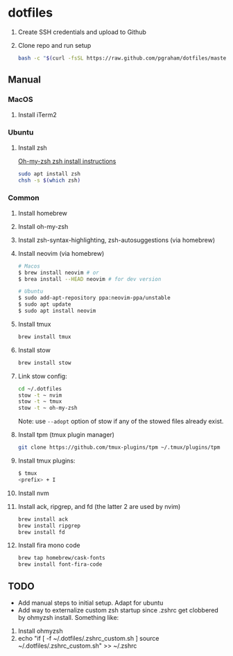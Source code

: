 # dotfiles

1. Create SSH credentials and upload to Github
1. Clone repo and run setup

   ```sh
   bash -c "$(curl -fsSL https://raw.github.com/pgraham/dotfiles/master/bin/dotfiles)"
   ```

## Manual

### MacOS

1. Install iTerm2

### Ubuntu

1. Install zsh

   [Oh-my-zsh zsh install instructions](nvim/.config/nvim/plugin/packer_compiled.lua)

   ```sh
   sudo apt install zsh
   chsh -s $(which zsh)
   ```

### Common

1. Install homebrew
1. Install oh-my-zsh
1. Install zsh-syntax-highlighting, zsh-autosuggestions (via homebrew)
1. Install neovim (via homebrew)

   ```sh
   # Macos
   $ brew install neovim # or
   $ brea install --HEAD neovim # for dev version

   # Ubuntu
   $ sudo add-apt-repository ppa:neovim-ppa/unstable
   $ sudo apt update
   $ sudo apt install neovim
   ```

1. Install tmux

   ```sh
   brew install tmux
   ```

1. Install stow

   ```sh
   brew install stow
   ```

1. Link stow config:

   ```sh
   cd ~/.dotfiles
   stow -t ~ nvim
   stow -t ~ tmux
   stow -t ~ oh-my-zsh
   ```

   Note: use `--adopt` option of stow if any of the stowed files already exist.

1. Install tpm (tmux plugin manager)

   ```sh
   git clone https://github.com/tmux-plugins/tpm ~/.tmux/plugins/tpm
   ```

1. Install tmux plugins:

   ```sh
   $ tmux
   <prefix> + I
   ```

1. Install nvm
1. Install ack, ripgrep, and fd (the latter 2 are used by nvim)

   ```sh
   brew install ack
   brew install ripgrep
   brew install fd
   ```

1. Install fira mono code

   ```sh
   brew tap homebrew/cask-fonts
   brew install font-fira-code
   ```

## TODO

- Add manual steps to initial setup. Adapt for ubuntu
- Add way to externalize custom zsh startup since .zshrc get clobbered by
  ohmyzsh install. Something like:

1. Install ohmyzsh
2. echo "if [ -f ~/.dotfiles/.zshrc_custom.sh ] source ~/.dotfiles/.zshrc_custom.sh" >> ~/.zshrc
